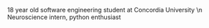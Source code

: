 18 year old software engineering student at Concordia University \n
Neuroscience intern, python enthusiast

